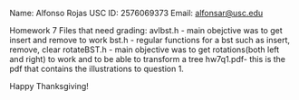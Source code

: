 Name: Alfonso Rojas
USC ID: 2576069373
Email: alfonsar@usc.edu

Homework 7 Files that need grading:
avlbst.h - main obejctive was to get insert and remove to work
bst.h - regular functions for a bst such as insert, remove, clear
rotateBST.h - main objective was to get rotations(both left and right) to work and to be able to transform a tree
hw7q1.pdf- this is the pdf that contains the illustrations to question 1.

Happy Thanksgiving!